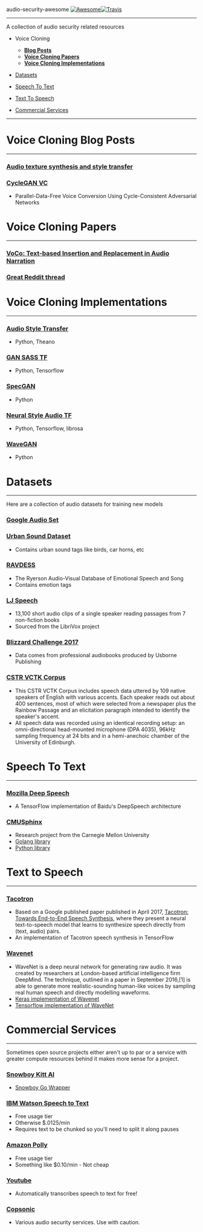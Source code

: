 audio-security-awesome [![Awesome](https://cdn.rawgit.com/sindresorhus/awesome/d7305f38d29fed78fa85652e3a63e154dd8e8829/media/badge.svg)](https://github.com/sindresorhus/awesome)[![Travis](https://api.travis-ci.org/kai5263499/audio-security-awesome.svg?branch=master)](https://travis-ci.org/kai5263499/audio-security-awesome)

------------------------------------------------------------------------------------------

A collection of audio security related resources

* Voice Cloning
  * [**Blog Posts**](#voice-cloning-blog-posts)
  * [**Voice Cloning Papers**](#voice-cloning-papers)
  * [**Voice Cloning Implementations**](#voice-cloning-implementations)

* [Datasets](#datasets)

* [Speech To Text](#speech-to-text)

* [Text To Speech](#text-to-speech)

* [Commercial Services](#commercial-services)

------------------------------------------------------------------------------------------

# Voice Cloning Blog Posts
------------------------------------------------------------------------------------------
### [Audio texture synthesis and style transfer](https://dmitryulyanov.github.io/audio-texture-synthesis-and-style-transfer/)

### [CycleGAN VC](http://www.kecl.ntt.co.jp/people/kaneko.takuhiro/projects/cyclegan-vc/)
* Parallel-Data-Free Voice Conversion Using Cycle-Consistent Adversarial Networks

# Voice Cloning Papers
------------------------------------------------------------------------------------------
### [VoCo: Text-based Insertion and Replacement in Audio Narration](http://gfx.cs.princeton.edu/pubs/Jin_2017_VTI/Jin2017-VoCo-paper.pdf)

### [Great Reddit thread](https://www.reddit.com/r/MachineLearning/comments/8o7mkt/d_is_there_an_implementation_of_neural_voice/)

# Voice Cloning Implementations
------------------------------------------------------------------------------------------
### [Audio Style Transfer](https://github.com/vadim-v-lebedev/audio_style_tranfer)
* Python, Theano

### [GAN SASS TF](https://github.com/khaotik/GAN_SASS_TF)
* Python, Tensorflow

### [SpecGAN](https://github.com/naotokui/SpecGAN)
* Python

### [Neural Style Audio TF](https://github.com/DmitryUlyanov/neural-style-audio-tf)
* Python, Tensorflow, librosa

### [WaveGAN](https://github.com/chrisdonahue/wavegan)
* Python

# Datasets
------------------------------------------------------------------------------------------

Here are a collection of audio datasets for training new models

### [Google Audio Set](https://research.google.com/audioset/index.html)

### [Urban Sound Dataset](https://serv.cusp.nyu.edu/projects/urbansounddataset/)
* Contains urban sound tags like birds, car horns, etc

### [RAVDESS](https://smartlaboratory.org/ravdess)
* The Ryerson Audio-Visual Database of Emotional Speech and Song
* Contains emotion tags

### [LJ Speech](https://keithito.com/LJ-Speech-Dataset/)
* 13,100 short audio clips of a single speaker reading passages from 7 non-fiction books
* Sourced from the LibriVox project

### [Blizzard Challenge 2017](https://synsig.org/index.php/Blizzard_Challenge_2017)
* Data comes from professional audiobooks produced by Usborne Publishing

### [CSTR VCTK Corpus](http://homepages.inf.ed.ac.uk/jyamagis/page3/page58/page58.html)
* This CSTR VCTK Corpus includes speech data uttered by 109 native speakers of English with various accents. Each speaker reads out about 400 sentences, most of which were selected from a newspaper plus the Rainbow Passage and an elicitation paragraph intended to identify the speaker's accent.
* All speech data was recorded using an identical recording setup: an omni-directional head-mounted microphone (DPA 4035), 96kHz sampling frequency at 24 bits and in a hemi-anechoic chamber of the University of Edinburgh.

# Speech To Text
------------------------------------------------------------------------------------------

### [Mozilla Deep Speech](https://github.com/mozilla/DeepSpeech)
* A TensorFlow implementation of Baidu's DeepSpeech architecture

### [CMUSphinx](https://cmusphinx.github.io/)
* Research project from the Carnegie Mellon University
* [Golang library](https://github.com/xlab/pocketsphinx-go)
* [Python library](https://github.com/cmusphinx/pocketsphinx-python)

# Text to Speech
------------------------------------------------------------------------------------------

### [Tacotron](https://github.com/keithito/tacotron)
* Based on a Google published paper published in April 2017, [Tacotron: Towards End-to-End Speech Synthesis](https://arxiv.org/pdf/1703.10135.pdf), where they present a neural text-to-speech model that learns to synthesize speech directly from (text, audio) pairs.
* An implementation of Tacotron speech synthesis in TensorFlow

### [Wavenet](https://en.wikipedia.org/wiki/WaveNet)
* WaveNet is a deep neural network for generating raw audio. It was created by researchers at London-based artificial intelligence firm DeepMind. The technique, outlined in a paper in September 2016,[1] is able to generate more realistic-sounding human-like voices by sampling real human speech and directly modelling waveforms.
* [Keras implementation of Wavenet](https://github.com/basveeling/wavenet)
* [Tensorflow implementation of WaveNet](https://github.com/ibab/tensorflow-wavenet)

# Commercial Services
------------------------------------------------------------------------------------------

Sometimes open source projects either aren't up to par or a service with greater compute resources behind it makes more sense for a project.

### [Snowboy Kitt AI](https://snowboy.kitt.ai/)
* [Snowboy Go Wrapper](https://github.com/brentnd/go-snowboy)

### [IBM Watson Speech to Text](https://www.ibm.com/cloud/watson-speech-to-text)
* Free usage tier
* Otherwise $.0125/min
* Requires text to be chunked so you'll need to split it along pauses

### [Amazon Polly](https://aws.amazon.com/polly/)
* Free usage tier
* Something like $0.10/min - Not cheap

### [Youtube](https://www.youtube.com/upload)
* Automatically transcribes speech to text for free!

### [Copsonic](https://www.copsonic.com/)
* Various audio security services. Use with caution.
